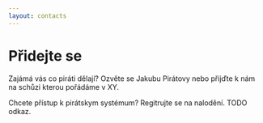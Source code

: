 ```yaml
---
layout: contacts
---
```


# Přidejte se

Zajámá vás co piráti dělají? Ozvěte se Jakubu Pirátovy nebo přijďte k nám 
na schůzi kterou pořádáme v XY.

Chcete přístup k pirátskym systémum? Regitrujte se na nalodění. TODO odkaz.

